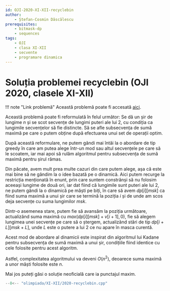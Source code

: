 ```yaml
---
id: OJI-2020-XI-XII-recyclebin
author:
    - Ștefan-Cosmin Dăscălescu
prerequisites:
    - bitmask-dp
    - sequences
tags:
    - OJI
    - clasa XI-XII
    - secvente
    - programare dinamica
---
```

# Soluția problemei recyclebin (OJI 2020, clasele XI-XII)

!!! note "Link problemă"
    Această problemă poate fi accesată [aici](https://kilonova.ro/problems/19/).

Această problemă poate fi reformulată în felul următor: Se dă un șir de lungime
$n$ și se scot secvențe de lungimi puteri ale lui 2, cu condiția ca lungimile
secvențelor să fie distincte. Să se afle subsecvența de sumă maximă pe care o
putem obține după efectuarea unui set de operații optim.

După această reformulare, ne putem gândi mai întâi la o abordare de tip greedy
în care am putea alege într-un mod sau altul secvențele pe care să le scoatem,
iar mai apoi să rulăm algoritmul pentru subsecvența de sumă maximă pentru șirul
rămas.

Din păcate, avem mult prea multe cazuri din care putem alege, așa că este mai
bine să ne gândim la o idee bazată pe o dinamică. Aici putem recurge la
restricția menționată în enunt, prin care suntem constrânși să nu folosim aceeași
lungime de două ori, iar dat fiind că lungimile sunt puteri ale lui 2, ne
putem gândi la o dinamică pe măști pe biți, în care să avem $dp[i][msk]$
ca fiind suma maximă a unui șir care se termină la poziția $i$ și de unde
am scos deja secvențe cu suma lungimilor $msk$. 

Dintr-o asemenea stare,
putem fie să avansăm la poziția următoare, actualizând suma maximă cu
$max(dp[i][msk] + v[i+1], 0)$, fie să alegem lungimea unei secvențe pe care
să o ștergem, actualizând stări de tip $dp[i + L][msk + L]$, unde $L$ este
o putere a lui $2$ ce nu apare în masca curentă.

Acest mod de abordare al dinamicii este inspirat din algoritmul lui Kadane pentru
subsecvența de sumă maximă a unui șir, condițiile fiind identice cu cele
folosite pentru acest algoritm.

Astfel, complexitatea algoritmului va deveni $O(n^2)$, deoarece suma maximă
a unor măști folosite este $n$.

Mai jos puteți găsi o soluție neoficială care ia punctajul maxim.

```cpp
--8<-- "olimpiada/XI-XII/2020-recyclebin.cpp"
```